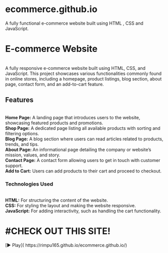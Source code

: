 # ecommerce.github.io
A fully functional e-commerce website built using HTML , CSS and JavaScript.
<h1>E-commerce Website</h1> <br>
A fully responsive e-commerce website built using HTML, CSS, and JavaScript. This project showcases various functionalities commonly found in online stores, including a homepage, product listings, blog section, about page, contact form, and an add-to-cart feature.<br>
<h2>Features</h2> <br>
<strong>Home Page:</strong> A landing page that introduces users to the website, showcasing featured products and promotions.<br>
<strong>Shop Page:</strong> A dedicated page listing all available products with sorting and filtering options.<br>
<strong>Blog Page:</strong> A blog section where users can read articles related to products, trends, and tips.<br>
<strong>About Page: </strong>An informational page detailing the company or website’s mission, values, and story.<br>
<strong>Contact Page:</strong> A contact form allowing users to get in touch with customer support.<br>
<strong>Add to Cart:</strong> Users can add products to their cart and proceed to checkout.<br>
<h3>Technologies Used</h3><br>
<strong>HTML:</strong> For structuring the content of the website.<br>
<strong>CSS:</strong> For styling the layout and making the website responsive.<br>
<strong>JavaScript:</strong> For adding interactivity, such as handling the cart functionality.<br>
<h1> #CHECK OUT THIS SITE!</h1>
[▶ Play](  https://rimpu165.github.io/ecommerce.github.io/)
